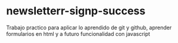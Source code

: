 # newsletterr-signp-success
Trabajo practico para aplicar lo aprendido de git y github, aprender formularios en html y a futuro funcionalidad con javascript
